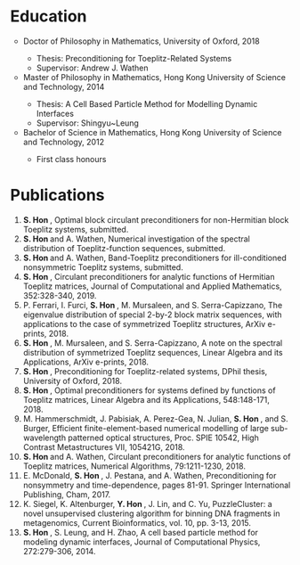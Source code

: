 <h1>Education</h1>
<ul style="list-style-type:circle;">
<li>Doctor of Philosophy in Mathematics, University of Oxford, 2018</li>
  <ul>
    <li>Thesis: Preconditioning for Toeplitz-Related Systems</li>
    <li>Supervisor: Andrew J. Wathen</li>
  </ul>

<li>Master of Philosophy in Mathematics, Hong Kong University of Science and Technology, 2014</li>
  <ul>
    <li>Thesis: A Cell Based Particle Method for Modelling Dynamic Interfaces</li>
    <li>Supervisor: Shingyu~Leung</li>
  </ul>

<li>Bachelor of Science in Mathematics, Hong Kong University of Science and Technology, 2012</li>
  <ul>
    <li>First class honours</li>
  </ul>
</ul>

<h1>Publications</h1>

<ol>
<li><b>S. Hon </b>, Optimal block circulant preconditioners for non-Hermitian block Toeplitz systems, submitted.

<li><b>S. Hon </b> and A. Wathen, Numerical investigation of the spectral distribution of Toeplitz-function sequences, submitted.

<li><b>S. Hon </b> and A. Wathen, Band-Toeplitz preconditioners for ill-conditioned nonsymmetric Toeplitz systems, submitted.

<li><b>S. Hon </b>, Circulant preconditioners for analytic functions of Hermitian Toeplitz matrices, Journal of Computational and Applied Mathematics, 352:328-340, 2019.

<li>P. Ferrari, I. Furci, <b>S. Hon </b>, M. Mursaleen, and S. Serra-Capizzano, The eigenvalue distribution of special 2-by-2 block matrix sequences, with applications to the case of symmetrized Toeplitz structures, ArXiv e-prints, 2018.

<li><b>S. Hon </b>, M. Mursaleen, and S. Serra-Capizzano, A note on the spectral distribution of symmetrized Toeplitz sequences, Linear Algebra and its Applications, ArXiv e-prints, 2018.
  
<li><b>S. Hon </b>, Preconditioning for Toeplitz-related systems, DPhil thesis, University of Oxford, 2018.

<li><b>S. Hon </b>, Optimal preconditioners for systems defined by functions of Toeplitz matrices, Linear Algebra and its Applications, 548:148-171, 2018.

<li>M. Hammerschmidt, J. Pabisiak, A. Perez-Gea, N. Julian, <b>S. Hon </b>, and S. Burger, Efficient finite-element-based numerical modelling of large sub-wavelength patterned optical structures, Proc. SPIE 10542, High Contrast Metastructures VII, 105421G, 2018.

<li><b>S. Hon </b> and A. Wathen, Circulant preconditioners for analytic functions of Toeplitz matrices, Numerical Algorithms, 79:1211-1230, 2018.

<li>E. McDonald, <b>S. Hon </b>, J. Pestana, and A. Wathen, Preconditioning for nonsymmetry and time-dependence, pages 81-91. Springer International Publishing, Cham, 2017.

<li>K. Siegel, K. Altenburger, <b>Y. Hon </b>, J. Lin, and C. Yu, PuzzleCluster: a novel unsupervised clustering algorithm for binning DNA fragments in metagenomics, Current Bioinformatics, vol. 10, pp. 3-13, 2015.

<li><b>S. Hon </b>, S. Leung, and H. Zhao, A cell based particle method for modeling dynamic interfaces, Journal of Computational Physics, 272:279-306, 2014.

</ol>  


